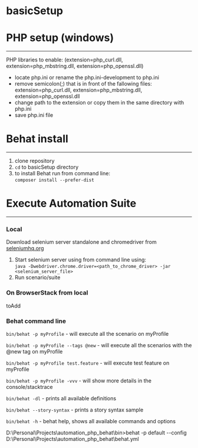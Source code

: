 # basicSetup


# PHP setup (windows)
----------

PHP libraries to enable:
(extension=php_curl.dll, extension=php_mbstring.dll, extension=php_openssl.dll)
 - locate php.ini or rename the php.ini-development to php.ini
 - remove semicolon(;) that is in front of the fallowing files: extension=php_curl.dll, extension=php_mbstring.dll, extension=php_openssl.dll
 - change path to the extension or copy them in the same directory with php.ini
 - save php.ini file


# Behat install
---------------

1) clone repository
2) `cd` to basicSetup directory
3) to install Behat run from command line:  
`composer install --prefer-dist`

# Execute Automation Suite
--------------------------

### Local
Download selenium server standalone and chromedriver from [seleniumhq.org](http://www.seleniumhq.org/download/)

1) Start selenium server using from command line using:  
`java -Dwebdriver.chrome.driver=<path_to_chrome_driver> -jar <selenium_server_file>`
2) Run scenario/suite

### On BrowserStack from local
toAdd


### Behat command line

`bin/behat -p myProfile` - will execute all the scenario on myProfile

`bin/behat -p myProfile --tags @new` - will execute all the scenarios with the @new tag on myProfile

`bin/behat -p myProfile test.feature` - will execute test feature on myProfile

`bin/behat -p myProfile -vvv` - will show more details in the console/stacktrace

`bin/behat -dl` - prints all available definitions

`bin/behat --story-syntax` - prints a story syntax sample

`bin/behat -h` - behat help, shows all available commands and options




D:\Personal\Projects\automation_php_behat\bin>behat -p default --config D:\Personal\Projects\automation_php_behat\behat.yml
